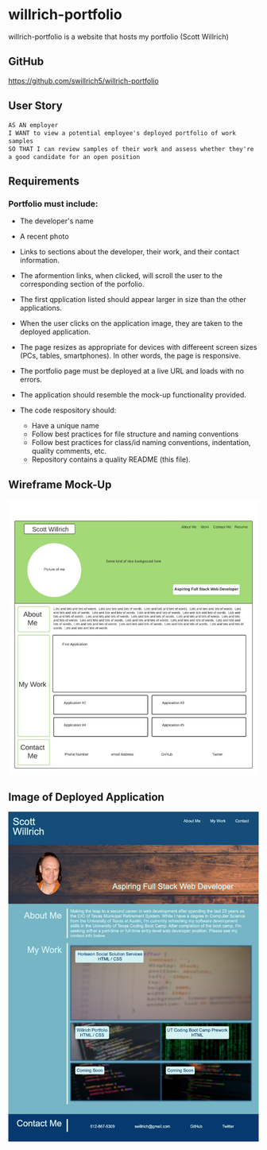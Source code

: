 # willrich-portfolio

willrich-portfolio is a website that hosts my portfolio (Scott Willrich)

## GitHub

https://github.com/swillrich5/willrich-portfolio

## User Story
```
AS AN employer
I WANT to view a potential employee's deployed portfolio of work samples
SO THAT I can review samples of their work and assess whether they're a good candidate for an open position
```
## Requirements

### Portfolio must include:
* The developer's name
* A recent photo
* Links to sections about the developer, their work, and their contact information.
* The aformention links, when clicked, will scroll the user to the corresponding section of the porfolio.
* The first qpplication listed should appear larger in size than the other applications.
* When the user clicks on the application image, they are taken to the deployed application.
* The page resizes as appropriate for devices with differeent screen sizes (PCs, tables, smartphones).  In other words, the page is responsive.
* The portfolio page must be deployed at a live URL and loads with no errors.
* The application should resemble the mock-up functionality provided.
* The code respository should:

  * Have a unique name
  * Follow best practices for file structure and naming conventions
  * Follow best practices for class/id naming conventions, indentation, quality comments, etc.
  * Repository contains a quality README (this file).

## Wireframe Mock-Up

![Wireframe Mock-up](./assets/images/Homework2.jpeg)

## Image of Deployed Application

![Image of Deployed Application](./assets/images/portfolio_screenshot.png)